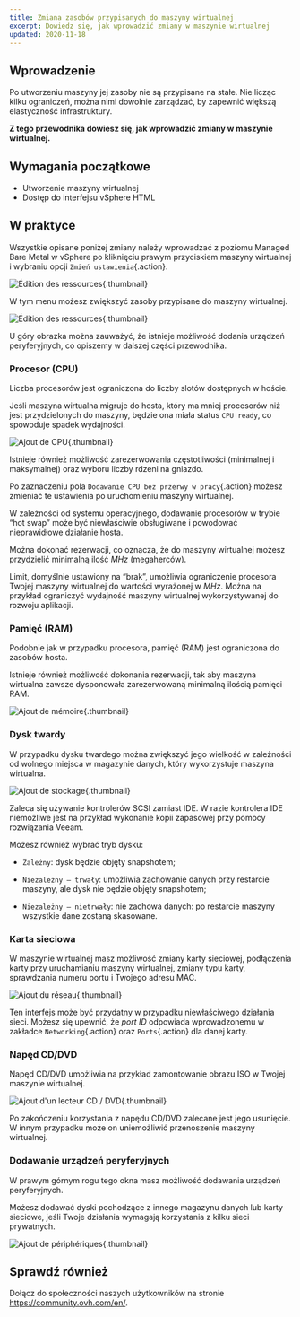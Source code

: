 ```yaml
---
title: Zmiana zasobów przypisanych do maszyny wirtualnej
excerpt: Dowiedz się, jak wprowadzić zmiany w maszynie wirtualnej
updated: 2020-11-18
---
```


## Wprowadzenie

Po utworzeniu maszyny jej zasoby nie są przypisane na stałe. Nie licząc kilku ograniczeń, można nimi dowolnie zarządzać, by zapewnić większą elastyczność infrastruktury.

**Z tego przewodnika dowiesz się, jak wprowadzić zmiany w maszynie wirtualnej.**

## Wymagania początkowe

- Utworzenie maszyny wirtualnej
- Dostęp do interfejsu vSphere HTML

## W praktyce

Wszystkie opisane poniżej zmiany należy wprowadzać z poziomu Managed Bare Metal w vSphere po kliknięciu prawym przyciskiem maszyny wirtualnej i wybraniu opcji `Zmień ustawienia`{.action}.

![Édition des ressources](hardware01.png){.thumbnail}

W tym menu możesz zwiększyć zasoby przypisane do maszyny wirtualnej. 

![Édition des ressources](hardware02.png){.thumbnail}

U góry obrazka można zauważyć, że istnieje możliwość dodania urządzeń peryferyjnych, co opiszemy w dalszej części przewodnika.

### Procesor (CPU)

Liczba procesorów jest ograniczona do liczby slotów dostępnych w hoście.

Jeśli maszyna wirtualna migruje do hosta, który ma mniej procesorów niż jest przydzielonych do maszyny, będzie ona miała status `CPU ready`, co spowoduje spadek wydajności.

![Ajout de CPU](hardware03.png){.thumbnail}

Istnieje również możliwość zarezerwowania częstotliwości (minimalnej i maksymalnej) oraz wyboru liczby rdzeni na gniazdo.

Po zaznaczeniu pola `Dodawanie CPU bez przerwy w pracy`{.action} możesz zmieniać te ustawienia po uruchomieniu maszyny wirtualnej.

W zależności od systemu operacyjnego, dodawanie procesorów w trybie “hot swap” może być niewłaściwie obsługiwane i powodować nieprawidłowe działanie hosta.

Można dokonać rezerwacji, co oznacza, że do maszyny wirtualnej możesz przydzielić minimalną ilość *MHz* (megaherców).

Limit, domyślnie ustawiony na “brak”, umożliwia ograniczenie procesora Twojej maszyny wirtualnej do wartości wyrażonej w *MHz*. Można na przykład ograniczyć wydajność maszyny wirtualnej wykorzystywanej do rozwoju aplikacji.

### Pamięć (RAM)

Podobnie jak w przypadku procesora, pamięć (RAM) jest ograniczona do zasobów hosta.

Istnieje również możliwość dokonania rezerwacji, tak aby maszyna wirtualna zawsze dysponowała zarezerwowaną minimalną ilością pamięci RAM.

![Ajout de mémoire](hardware04.png){.thumbnail}

### Dysk twardy

W przypadku dysku twardego można zwiększyć jego wielkość w zależności od wolnego miejsca w magazynie danych, który wykorzystuje maszyna wirtualna.

![Ajout de stockage](hardware05.png){.thumbnail}

Zaleca się używanie kontrolerów SCSI zamiast IDE. W razie kontrolera IDE niemożliwe jest na przykład wykonanie kopii zapasowej przy pomocy rozwiązania Veeam.

Możesz również wybrać tryb dysku:

- `Zależny`: dysk będzie objęty snapshotem;

- `Niezależny – trwały`: umożliwia zachowanie danych przy restarcie maszyny, ale dysk nie będzie objęty snapshotem;

- `Niezależny – nietrwały`: nie zachowa danych: po restarcie maszyny wszystkie dane zostaną skasowane.

### Karta sieciowa

W maszynie wirtualnej masz możliwość zmiany karty sieciowej, podłączenia karty przy uruchamianiu maszyny wirtualnej, zmiany typu karty, sprawdzania numeru portu i Twojego adresu MAC.

![Ajout du réseau](hardware06.png){.thumbnail}

Ten interfejs może być przydatny w przypadku niewłaściwego działania sieci. Możesz się upewnić, że *port ID* odpowiada wprowadzonemu w zakładce `Networking`{.action} oraz `Ports`{.action} dla danej karty.

### Napęd CD/DVD

Napęd CD/DVD umożliwia na przykład zamontowanie obrazu ISO w Twojej maszynie wirtualnej.

![Ajout d'un lecteur CD / DVD](hardware07.png){.thumbnail}

Po zakończeniu korzystania z napędu CD/DVD zalecane jest jego usunięcie. W innym przypadku może on uniemożliwić przenoszenie maszyny wirtualnej.

### Dodawanie urządzeń peryferyjnych

W prawym górnym rogu tego okna masz możliwość dodawania urządzeń peryferyjnych.

Możesz dodawać dyski pochodzące z innego magazynu danych lub karty sieciowe, jeśli Twoje działania wymagają korzystania z kilku sieci prywatnych.

![Ajout de périphériques](hardware08.png){.thumbnail}

## Sprawdź również

Dołącz do społeczności naszych użytkowników na stronie <https://community.ovh.com/en/>.
